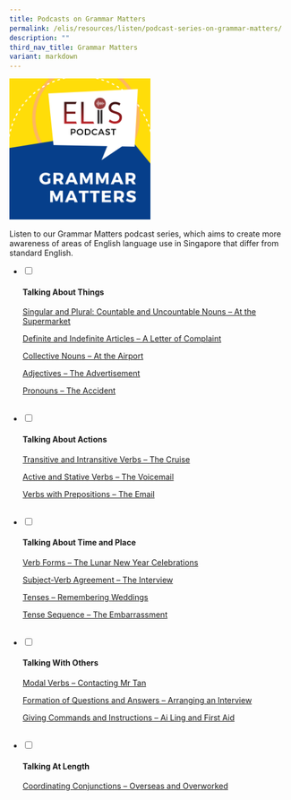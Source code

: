 ```yaml
---
title: Podcasts on Grammar Matters
permalink: /elis/resources/listen/podcast-series-on-grammar-matters/
description: ""
third_nav_title: Grammar Matters
variant: markdown
---
```

<img src="/images/final-elis-series-podcast-artwork-2021-1.png" style="width:50%">
		 
Listen to our Grammar Matters podcast series, which aims to create more awareness of areas of English language use in Singapore that differ from standard English.


<ul class="jekyllcodex_accordion">
  <li>
    <input type="checkbox" id="accordion1">
    <label for="accordion1"><h4>   

Talking About Things</h4></label>
    <div><p><a href="/elis/resources/listen/singular-and-plural-countable-and-uncountable-nouns-at-the-supermarket">Singular and Plural: Countable and Uncountable Nouns – At the Supermarket</a></p>
			<p><a href="/elis/resources/listen/definite-and-indefinite-articles-a-letter-of-complaint"> Definite and Indefinite Articles – A Letter of Complaint</a></p>
			<p><a href="/elis/resources/listen/podcast-series-on-grammar-matters/collective-nouns-at-the-airport">Collective Nouns – At the Airport</a></p>
			<p><a href="/elis/resources/listen/podcast-series-on-grammar-matters/adjectives-the-advertisement">Adjectives – The Advertisement</a></p>
			<p><a href="/elis/resources/listen/podcast-series-on-grammar-matters/adjectives-the-advertisement">Pronouns – The Accident</a></p>
    </div>
	</li>  
	<li>
<input type="checkbox" id="accordion2">
    <label for="accordion2"><h4>   

Talking About Actions</h4></label>
    <div><p><a href="/elis/resources/listen/podcast-series-on-grammar-matters/transitive-and-intransitive-verbs/">Transitive and Intransitive Verbs – The Cruise</a></p>
			<p><a href="/elis/resources/listen/podcast-series/grammar-matters/active-and-stative-verbs-the-voicemail/"> Active and Stative Verbs – The Voicemail</a></p>
			<p><a href="/elis/resources/listen/podcast-series/grammar-matters/verbs-with-prepositions-the-email/">Verbs with Prepositions – The Email</a></p>
    </div>
	</li>  
	<li>
<input type="checkbox" id="accordion3">
    <label for="accordion3"><h4>   

Talking About Time and Place</h4></label>
    <div><p><a href="/elis/resources/listen/podcast-series/grammar-matters/verb-forms-lunar-new-year/">Verb Forms – The Lunar New Year Celebrations</a></p>
			<p><a href="/elis/resources/listen/podcast-series/grammar-matters/subject-verb-agreement-the-interview/"> Subject-Verb Agreement – The Interview</a></p>
			<p><a href="/elis/resources/listen/podcast-series/grammar-matters/tenses-remembering-weddings/">Tenses – Remembering Weddings</a></p>
			<p><a href="/elis/resources/listen/podcast-series/grammar-matters/tenses-sequence-the-embarrassment/">Tense Sequence – The Embarrassment</a></p>
    </div>
	</li>  
	<li>
<input type="checkbox" id="accordion4">
    <label for="accordion4"><h4>   

Talking With Others</h4></label>
    <div><p><a href="/elis/resources/listen/podcast-series/grammar-matters/modal-verbs-contacting-mr-tan/">Modal Verbs – Contacting Mr Tan</a></p>
			<p><a href="/elis/resources/listen/podcast-series/grammar-matters/formation-of-questions-and-answers-interview/">Formation of Questions and Answers – Arranging an Interview</a></p>
			<p><a href="/elis/resources/listen/podcast-series/grammar-matters/giving-commands-and-instructions/">Giving Commands and Instructions – Ai Ling and First Aid</a></p>
    </div>
	</li>  
	<li>
<input type="checkbox" id="accordion5">
    <label for="accordion5"><h4>   

Talking At Length</h4></label>
    <div><p><a href="/elis/resources/listen/podcast-series/grammar-matters/coordinating-conjunctions/">Coordinating Conjunctions – Overseas and Overworked</a></p>
    </div>
	</li> </ul>